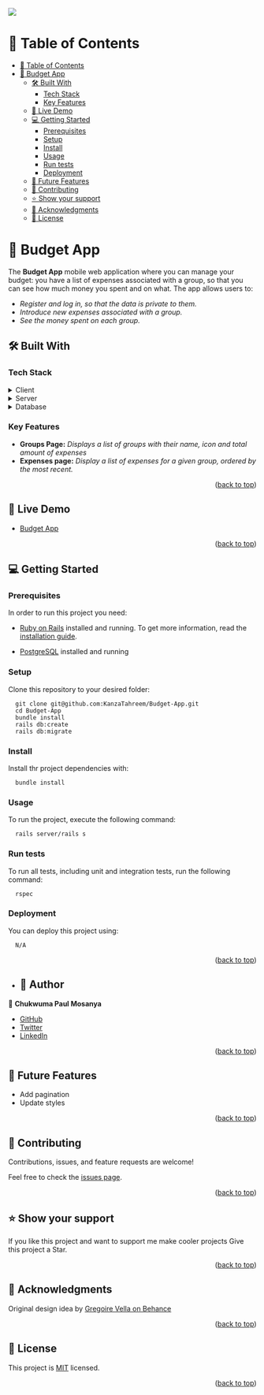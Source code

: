 ![](https://img.shields.io/badge/Microverse-blueviolet)
<a name="readme-top"></a>

# 📗 Table of Contents
- [📗 Table of Contents](#-table-of-contents)
- [📖 Budget App ](#-budget-app-)
  - [🛠 Built With ](#-built-with-)
    - [Tech Stack ](#tech-stack-)
    - [Key Features ](#key-features-)
  - [🚀 Live Demo ](#-live-demo-)
  - [💻 Getting Started ](#-getting-started-)
    - [Prerequisites](#prerequisites)
    - [Setup](#setup)
    - [Install](#install)
    - [Usage ](#usage-)
    - [Run tests](#run-tests)
    - [Deployment](#deployment)
  - [🔭 Future Features ](#-future-features-)
  - [🤝 Contributing ](#-contributing-)
  - [⭐️ Show your support ](#️-show-your-support-)
  - [🙏 Acknowledgments ](#-acknowledgments-)
  - [📝 License ](#-license-)

<!-- PROJECT DESCRIPTION -->

# 📖 Budget App <a name="about-the-project"></a>
The **Budget App** mobile web application where you can manage your budget: you have a list of expenses associated with a group, so that you can see how much money you spent and on what. The app allows users to:

- *Register and log in, so that the data is private to them.*
- *Introduce new expenses associated with a group.*
- *See the money spent on each group.*

## 🛠 Built With <a name="built-with"></a>

### Tech Stack <a name="tech-stack"></a>

<details>
  <summary>Client</summary>
  <ul>
    <li><a href="https://github.com/microverseinc/linters-config/tree/master/ror">Linters</a></li>

  </ul>
</details>
<details>
  <summary>Server</summary>
  <ul>
    <li><a href="https://rubyonrails.org/">ROR</a></li>
  </ul>
</details>

<details>
<summary>Database</summary>
  <ul>
    <li><a href="https://www.postgresql.org/">PostgreSQL</a></li>
  </ul>
</details>

<!-- Features -->

### Key Features <a name="key-features"></a>

- **Groups Page:** *Displays a list of groups with their name, icon and total amount of expenses*
- **Expenses page:** *Display a list of expenses for a given group, ordered by the most recent.*

<p align="right">(<a href="#readme-top">back to top</a>)</p>

## 🚀 Live Demo <a name="live-demo"></a>

- [Budget App](https://my-budget-app-l9ll.onrender.com)

<p align="right">(<a href="#readme-top">back to top</a>)</p>


<!-- GETTING STARTED -->

## 💻 Getting Started <a name="getting-started"></a>

### Prerequisites

In order to run this project you need:
- [Ruby on Rails](https://rubyonrails.org/) installed and running. To get more information, read the [installation guide](https://guides.rubyonrails.org/).

- [PostgreSQL](https://www.postgresql.org/) installed and running
### Setup

Clone this repository to your desired folder:

```
  git clone git@github.com:KanzaTahreem/Budget-App.git
  cd Budget-App
  bundle install
  rails db:create
  rails db:migrate
```

### Install

Install thr project dependencies with:

```
  bundle install
```

### Usage <a name="usage"></a>

To run the project, execute the following command:

```
  rails server/rails s
```

### Run tests

To run all tests, including unit and integration tests, run the following command:

```
  rspec
```

### Deployment

You can deploy this project using:

```
  N/A
```


<p align="right">(<a href="#readme-top">back to top</a>)</p>

<!-- AUTHORS -->
- ## 👥 Author <a name="authors"></a>

👤 **Chukwuma Paul Mosanya**

- [GitHub](https://github.com/blase147)
- [Twitter](https://twitter.com/ChukwumaMosanya)
- [LinkedIn](https://www.linkedin.com/in/chukwuma-mosanya)



<p align="right">(<a href="#readme-top">back to top</a>)</p>

<!-- FUTURE FEATURES -->

## 🔭 Future Features <a name="future-features"></a>

- Add pagination
- Update styles

<p align="right">(<a href="#readme-top">back to top</a>)</p>

<!-- CONTRIBUTING -->

## 🤝 Contributing <a name="contributing"></a>

Contributions, issues, and feature requests are welcome!

Feel free to check the [issues page](https://github.com/blase147/budget_app/issues).

<p align="right">(<a href="#readme-top">back to top</a>)</p>

<!-- SUPPORT -->

## ⭐️ Show your support <a name="support"></a>

If you like this project and want to support me make cooler projects Give this project a Star.

<p align="right">(<a href="#readme-top">back to top</a>)</p>

<!-- ACKNOWLEDGEMENTS -->

## 🙏 Acknowledgments <a name="acknowledgements"></a>


Original design idea by [Gregoire Vella on Behance](https://www.behance.net/gregoirevella)

<p align="right">(<a href="#readme-top">back to top</a>)</p>
<!-- LICENSE -->

## 📝 License <a name="license"></a>

This project is [MIT](./LICENSE) licensed.

<p align="right">(<a href="#readme-top">back to top</a>)</p>
